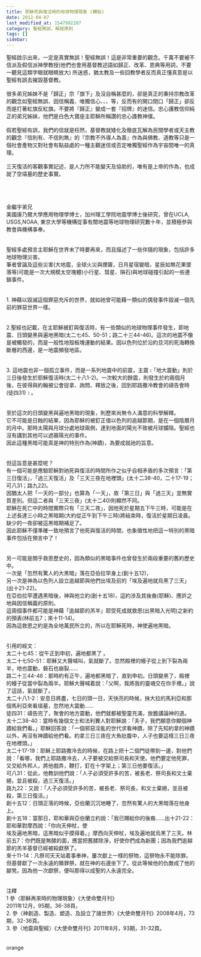 ```yaml
---
title: 耶穌死與復活時的地球物理現象 (轉貼)
date: 2012-04-07
last_modified_at: 1547992207
category: 聖經無誤、解經原則
tags: []
sidebar: 
---
```


<p>聖經啟示出來，一定是真實無誤！聖經無誤！這是非常重要的觀念。千萬不要被不信派及假信派神學教授(他們也會用基督教述語如歸正、改革、恩典等用詞，不要一聽見這類字眼就眼睛放大) 所迷惑，猶太教及一些回教學者反而真正懂真意是以聖經有誤去摧毀基督教。<br/><br/>很多弟兄姊妹不是「歸正」宗「旗下」及沒自稱甚麼的，卻是真正的秉持宗教改革的觀念如聖經無誤、因信稱義、唯獨信心、、、等，反而有的開口閉口「歸正」卻反而是打著紅旗反紅旗。不要將『歸正』變成一套『招牌』的迷信。忠心護教信仰純正的弟兄姊妹，他們是白色大寶座主耶穌所稱讚的忠心謢教神僕。<br/><br/>假若聖經有誤，我們的信就是枉然，基督教就矮化及徹底瓦解為民間學者或天主教的觀念『信則有、不信則無』的『宗教不外導人為善』作為與佛教、道教等只是一個社會產物又對社會有點益處的一種主觀迷信或否定唯獨聖經作為宇宙間唯一的真理。<br/><br/>三天復活的客觀事實記述，是人力所不能變天及協助的，唯有是上帝的作為，也成就了空墳墓的歷史事實。 <br/><br/><!--more--><br/><br/><br/>金繼宇弟兄<br/>美國康乃爾大學應用物理學博士，加州理工學院地震學博士後研究，曾在UCLA, USGS,NOAA, 東京大學等機構從事有關地震等地球物理研究數十年，並積極參與教會與機構事奉。<br/><br/><br/>聖經多處預言主耶穌在世界末了時要再來，而且描述了一些伴隨的現象，包括許多地球物理災害。<br/>筆者曾論及這些災害(大地震，全球火災與煙霧，日月星宿變暗，星辰如無花果墜落等)可能是一次大規模太空塊體(小行星、彗星、隕石)與地球碰撞引起的一些連鎖事件。<br/><br/><br/>1. 神藉以毀滅這個罪惡充斥的世界，就如祂曾可能藉一類似的偶發事件毀滅一個先前的罪惡世界一樣。<br/><br/><br/>2.聖經也記載，在主耶穌被釘與復活時，有一些類似的地球物理事件發生，即地震、日頭變黑與遍地黑暗(太二七45、50-51；路二十三44-46)。這次的地震不像是被觸發的，而是一般性地殼板塊運動的結果。因以色列位於沿約旦河的死海轉換斷層的西邊，是一地震頻發地區。<br/><br/><br/>3. 這地震也非一個孤立事件，而是一系列地震中的前震，主震﹝「地大震動」則於三日後發生於耶穌復活時(太二十八1-2)。一次較大的餘震，則發生於約兩個月後，在彼得與約翰被公會捉拿、詢問、釋放之後，回到耶路撒冷教會的禱告會時(徒四31)﹞。<br/><br/><br/>至於這次的日頭變黑與遍地黑暗的現象，則歷來尚無令人滿意的科學解釋。<br/>它不可能是日蝕的結果，因為耶穌的被釘正值以色列的逾越節期，是在一個陰曆月的月中。那時太陽與月球分處地球兩側，達到地面的陽光不致被月球攔阻。聖經也沒有講到其他可以遮蔽陽光的事件。<br/>因此這種黑暗可能真是神的特別作為(神蹟)，為要成就祂的旨意。<br/><br/><br/>但這旨意是甚麼呢？<br/>有一個可能是應驗耶穌對祂死與復活的時間所作之似乎自相矛盾的多次預言：「第三日復活」，「過三天復活」及「三天三夜在地裡頭」(太十二38-40，二十17-19；可八31；路九22)。<br/>因猶太人把「一天的一部分」也算為「一天」，故「第三日」與「過三天」並無實質差別。但這二者與「三天三夜」(太十二40)則顯然不同。<br/>耶穌在死亡中的時間實際只有「三天二夜」，因他死於星期五下午三時，可能是在上述長達三小時之黑暗期(大約從正午到下午三時)將結束時，復活於星期日凌晨。<br/>缺少的一夜卻被這黑暗期補足了。<br/>因此耶穌不僅準確一致地預言了他死與復活的時間，也象徵性地把這一特別的黑暗事件包括在預言中了！<br/><br/><br/>另一可能是關乎救恩歷史的，因為類似的黑暗事件也曾發生於兩段重要的舊約歷史中。<br/>一次是「忽然有驚人的大黑暗」落在亞伯拉罕身上(創十五12)，<br/>另一次是神為以色列人設立逾越節與他們出埃及前的「埃及遍地就烏黑了三天」(出十21-22)。<br/>在亞伯拉罕遭遇黑暗後，神與他立約(創十五18)，這約涉及其後裔(耶穌)、應許之地與因信稱義的原則。<br/>這兩個事件都可能是神藉「逾越節的羔羊」耶受死成就救恩(出黑暗入光明)之新約的預表(林前五7；來十11-14)。<br/>因為這救恩之約是為全地萬民所立的，所以在耶穌死時，神使遍地黑暗。<br/><br/><br/>引用的經文：<br/>太二十七45：從午正到申初，遍地都黑了 。<br/>太二十七50-51：耶穌又大聲喊叫，氣就斷了。忽然殿裡的幔子從上到下裂為兩半，地也震動，磐石也崩裂……<br/>路二十三44-46：那時約有正午，遍地都黑暗了，直到申初。日頭變黑了，殿裡的幔子從當中裂為兩半。耶穌大聲喊着說：「父啊，我將我的靈魂交在你手裡。」說了這話，氣就斷了。<br/>太二十八1-2：安息日將盡，七日的頭一日，天快亮的時候，抹大拉的馬利亞和那個馬利亞來看墳墓，忽然地大震動……<br/>徒四31：禱告完了，聚會的地方震動，他們就都被聖靈充滿，放膽講論神的道。<br/>太十二38-40：當時有幾個文士和法利賽人對耶穌說：「夫子，我們願意你顯個神蹟給我們看。」耶穌回答說：「一個邪惡淫亂的世代求看神蹟，除了先知約拿的神蹟以外，再沒有神蹟給他們看。約拿三日三夜在大魚肚腹中，人子也要這樣三日三夜在地裡頭。」<br/>太二十17-19：耶穌上耶路撒冷去的時候，在路上把十二個門徒帶到一邊，對他們說：「看哪，我們上耶路撒冷去，人子要被交給祭司長和天使。他們要定他死罪，又交給外邦人，將他戲弄，鞭打，釘在十字架上；第三日他要復活。」<br/>可八31：從此，他教訓他們說：「人子必須受許多的苦，被長老、祭司長和文士棄絕，並且被殺，過三天復活。」<br/>路九22：又說：「人子必須受許多的苦，被長老、祭司長，和文士棄絕，並且被殺，第三日復活。」<br/>創十五12：日頭正落的時候，亞伯蘭沉沉地睡了，忽然有驚人的大黑暗落在他身上。<br/>創十五18：當那日，耶和華與亞伯蘭立約說：「我已賜給你的後裔……出十21-22：耶和華對摩西說：「你向天伸杖，使<br/>埃及遍地黑暗，這黑暗似乎摸得着。」摩西向天伸杖，埃及遍地就烏黑了三天。林前五7：你們既是無酵的面，應當把舊酵除淨，好使你們成為新團；因為我們逾越節的羔羊基督已經被殺獻祭了。<br/>來十11-14：凡祭司天天站着事奉神，屢次獻上一樣的祭物，這祭物永不能除罪。但基督獻了一次永遠的贖罪祭，就在神的右邊坐下了。從此等候他的仇敵成了他的腳凳。因為他一次獻祭，便叫那得以成聖的人永遠完全。<br/><br/><br/>注釋<br/>1  參〈耶穌再來時的物理現象〉《大使命雙月刊》<br/>2011年12月，95期，36-38頁。<br/>2. 參〈神創造、製造、塑造、及設立了諸世界〉《大使命雙月刊》2008年4月，73期，32-36頁。<br/>3. 參〈地震與聖經〉《大使命雙月刊》2011年8月，93期，31-32頁。<br/><br/><br/>orange</p>
